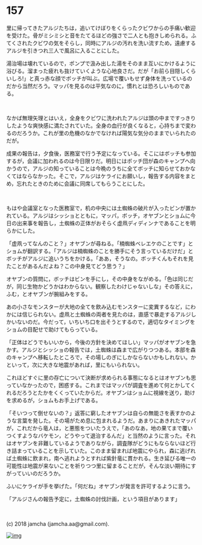 # 157

里に帰ってきたアルジたちは，追いてけぼりをくらったクビワからの手痛い歓迎を受けた。骨がミシミシと音をたてるほどの強さで二人とも抱きしめられる。ふてくされたクビワの気をそらし，同時にアルジの汚れを洗い流すため，遠慮するアルジを引きつれ三人で風呂に入ることにした。  

湯治場は壊れているので，ポンプで汲み出した湯をそのまま互いにかけるように浴びる。溜まった疲れも抜けていくような心地良さだ。だが「お前ら目隠しくらいしろ!」と真っ赤な顔でボッチが叫ぶ。広場で覆いもせず身体を洗っているのだから当然だろう。マッパを見るのは平気なのに，慣れとは恐ろしいものである。  

<br>  

なかば無理矢理とはいえ，全身をクビワに洗われたアルジは頭の中まですっきりしたような爽快感に満たされていた。全身の血行が良くなると，心持ちまで変わるのだろうか。これが里の危機のなかでなければ陽気な気分のままでいられたのだが。  

成果の報告は，夕食後，医務室で行う予定になっている。そこにはボッチも参加するが，会議に加われるのは今日限りだ。明日にはボッチ団が森のキャンプへ向かうので，アルジの知っていることは今晩のうちに全てボッチに知らせておかなくてはならなかった。そこで，アルジはケライにお願いし，報告する内容をまとめ，忘れたときのために会議に同席してもらうことにした。  

<br>  

もはや会議室となった医務室で，机の中央には土蜘蛛の破片が入ったビンが置かれている。アルジはシッショとともに，マッパ，ボッチ，オヤブンとショムに今日の出来事を報告し，土蜘蛛の正体がおそらく虚凧ディディンナであることを明らかにした。  

「虚凧ってなんのこと？」オヤブンが尋ねる。「楠蜘蛛ベレエケのことです」とショムが翻訳する。「アルジは楠蜘蛛のことを勝手にそう言っているだけだ」とボッチがアルジに追いうちをかける。「ああ，そうなの。ボッチくんもそれを見たことがあるんだよね？この中身見てどう思う？」  

オヤブンの質問に，ボッチはビンを手にし，その中身をながめる。「色は同じだが，同じ生物かどうかはわからない。観察したわけじゃないしな」その答えに，ふむ，とオヤブンが腕組みをする。  

あの小さなモンスターが大地の全てを飲み込むモンスターに変異するなど，にわかには信じられない。虚凧と土蜘蛛の両者を見たのは，直感で暴走するアルジしかいないのだ。今だって，いちいち口を出そうとするので，適切なタイミングをショムの目配せで助けてもらっている。  

「正体はどうでもいいから，今後の方針を決めてほしい」マッパがオヤブンを急かす。アルジとシッショの報告では，土蜘蛛は森まで広がりつつある。本部を森のキャンプへ移転したところで，その場しのぎにしかならないかもしれない。かといって，次に大きな地震があれば，里にもいられない。  

これほどすぐに里の存亡について決断が求められる事態になるとはオヤブンも思っていなかったので，困惑する。これまではマッパが調査を進めて何とかしてくれるだろうとたかをくくっていたからだ。オヤブンはショムに視線を送り，助けを求めるが，ショムもお手上げである。  

「そいつって倒せないの？」返答に窮したオヤブンは自らの無能さを表すかのような言葉を発した。その場がため息に包まれるようだ。あまりにあきれたマッパが，これだから竜人は，と悪態をついたうえで，「あのなあ，地の果てまで覆いつくすようなバケモン，どうやって退治するんだ」と当然のように言った。それはオヤブンを非難しているようでありながら，調査隊がどうにもならないほど行き詰まっていることを示していた。このまま留まれば地震にやられ，森に逃げれば土蜘蛛に飲まれ，南へ逃れようとすれば紫針竜に貫かれる。生き延びる唯一の可能性は地震が来ないことを祈りつつ里に留まることだが，そんな淡い期待にすがっていいのだろうか。  

ふいにケライが手を挙げた。「何だね」オヤブンが発言を許可するように言う。  

「アルジさんの報告予定に，土蜘蛛の討伐計画，という項目があります」  

<br>  
<br>  
(c) 2018 jamcha (jamcha.aa@gmail.com).  

[![img](http://i.creativecommons.org/l/by-nc-sa/4.0/88x31.png)](http://creativecommons.org/licenses/by-nc-sa/4.0/deed)